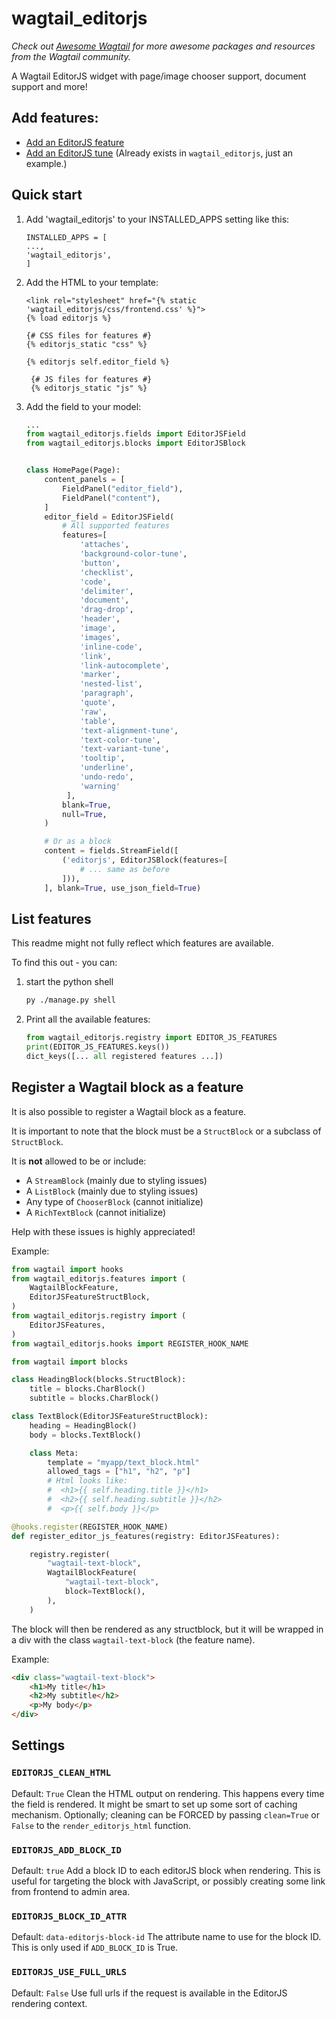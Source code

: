 wagtail_editorjs
================

*Check out [Awesome Wagtail](https://github.com/springload/awesome-wagtail) for more awesome packages and resources from the Wagtail community.*

A Wagtail EditorJS widget with page/image chooser support, document support and more!

## Add features:

* [Add an EditorJS feature](https://github.com/Nigel2392/wagtail_editorjs/blob/main/docs/editorjs_feature.md "Simple Image Feature")
* [Add an EditorJS tune](https://github.com/Nigel2392/wagtail_editorjs/blob/main/docs/tunes.md "text-alignment-tune") (Already exists in `wagtail_editorjs`, just an example.)

Quick start
-----------

1. Add 'wagtail_editorjs' to your INSTALLED_APPS setting like this:

   ```
   INSTALLED_APPS = [
   ...,
   'wagtail_editorjs',
   ]
   ```
2. Add the HTML to your template:

   ```django-html
   <link rel="stylesheet" href="{% static 'wagtail_editorjs/css/frontend.css' %}">
   {% load editorjs %}

   {# CSS files for features #}
   {% editorjs_static "css" %}

   {% editorjs self.editor_field %}

    {# JS files for features #}
    {% editorjs_static "js" %}
   ```
3. Add the field to your model:

   ```python
   ...
   from wagtail_editorjs.fields import EditorJSField
   from wagtail_editorjs.blocks import EditorJSBlock


   class HomePage(Page):
       content_panels = [
           FieldPanel("editor_field"),
           FieldPanel("content"),
       ]
       editor_field = EditorJSField(
           # All supported features
           features=[
               'attaches',
               'background-color-tune',
               'button',
               'checklist',
               'code',
               'delimiter',
               'document',
               'drag-drop',
               'header',
               'image',
               'images',
               'inline-code',
               'link',
               'link-autocomplete',
               'marker',
               'nested-list',
               'paragraph',
               'quote',
               'raw',
               'table',
               'text-alignment-tune',
               'text-color-tune',
               'text-variant-tune',
               'tooltip',
               'underline',
               'undo-redo',
               'warning'
            ],
           blank=True,
           null=True,
       )

       # Or as a block
       content = fields.StreamField([
           ('editorjs', EditorJSBlock(features=[
               # ... same as before
           ])),
       ], blank=True, use_json_field=True)
   ```

## List features

This readme might not fully reflect which features are available.

To find this out - you can:

1. start the python shell

   ```bash
   py ./manage.py shell
   ```
2. Print all the available features:

   ```python
   from wagtail_editorjs.registry import EDITOR_JS_FEATURES
   print(EDITOR_JS_FEATURES.keys())
   dict_keys([... all registered features ...])
   ```

##  Register a Wagtail block as a feature

It is also possible to register a Wagtail block as a feature.

It is important to note that the block must be a `StructBlock` or a subclass of `StructBlock`.

It is **not** allowed to be or include:

* A `StreamBlock` (mainly due to styling issues)
* A `ListBlock` (mainly due to styling issues)
* Any type of `ChooserBlock` (cannot initialize)
* A `RichTextBlock` (cannot initialize)

Help with these issues is highly appreciated!

Example:

```python
from wagtail import hooks
from wagtail_editorjs.features import (
    WagtailBlockFeature,
    EditorJSFeatureStructBlock,
)
from wagtail_editorjs.registry import (
    EditorJSFeatures,
)
from wagtail_editorjs.hooks import REGISTER_HOOK_NAME

from wagtail import blocks

class HeadingBlock(blocks.StructBlock):
    title = blocks.CharBlock()
    subtitle = blocks.CharBlock()

class TextBlock(EditorJSFeatureStructBlock):
    heading = HeadingBlock()
    body = blocks.TextBlock()

    class Meta:
        template = "myapp/text_block.html"
        allowed_tags = ["h1", "h2", "p"]
        # Html looks like:
        #  <h1>{{ self.heading.title }}</h1>
        #  <h2>{{ self.heading.subtitle }}</h2>
        #  <p>{{ self.body }}</p>

@hooks.register(REGISTER_HOOK_NAME)
def register_editor_js_features(registry: EditorJSFeatures):

    registry.register(
        "wagtail-text-block",
        WagtailBlockFeature(
            "wagtail-text-block",
            block=TextBlock(),
        ),
    )
```

The block will then be rendered as any structblock, but it will be wrapped in a div with the class `wagtail-text-block` (the feature name).

Example:
    
```html
<div class="wagtail-text-block">
    <h1>My title</h1>
    <h2>My subtitle</h2>
    <p>My body</p>
</div>
```

## Settings

### `EDITORJS_CLEAN_HTML`

Default: `True`
Clean the HTML output on rendering.
This happens every time the field is rendered.
It might be smart to set up some sort of caching mechanism.
Optionally; cleaning can be FORCED by passing `clean=True` or `False` to the  `render_editorjs_html` function.

### `EDITORJS_ADD_BLOCK_ID`

Default: `true`
Add a block ID to each editorJS block when rendering.
This is useful for targeting the block with JavaScript,
or possibly creating some link from frontend to admin area.

### `EDITORJS_BLOCK_ID_ATTR`

Default: `data-editorjs-block-id`
The attribute name to use for the block ID.
This is only used if  `ADD_BLOCK_ID` is True.

### `EDITORJS_USE_FULL_URLS`

Default: `False`
Use full urls if the request is available in the EditorJS rendering context.